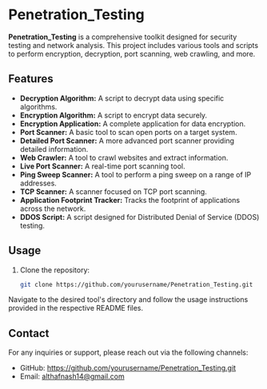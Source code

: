 # Penetration_Testing

**Penetration_Testing** is a comprehensive toolkit designed for security testing and network analysis. This project includes various tools and scripts to perform encryption, decryption, port scanning, web crawling, and more.

## Features

- **Decryption Algorithm:** A script to decrypt data using specific algorithms.
- **Encryption Algorithm:** A script to encrypt data securely.
- **Encryption Application:** A complete application for data encryption.
- **Port Scanner:** A basic tool to scan open ports on a target system.
- **Detailed Port Scanner:** A more advanced port scanner providing detailed information.
- **Web Crawler:** A tool to crawl websites and extract information.
- **Live Port Scanner:** A real-time port scanning tool.
- **Ping Sweep Scanner:** A tool to perform a ping sweep on a range of IP addresses.
- **TCP Scanner:** A scanner focused on TCP port scanning.
- **Application Footprint Tracker:** Tracks the footprint of applications across the network.
- **DDOS Script:** A script designed for Distributed Denial of Service (DDOS) testing.

## Usage

1. Clone the repository:
   ```bash
   git clone https://github.com/yourusername/Penetration_Testing.git

Navigate to the desired tool's directory and follow the usage instructions provided in the respective README files.

## Contact
For any inquiries or support, please reach out via the following channels:

- GitHub: https://github.com/yourusername/Penetration_Testing.git
- Email: althafnash14@gmail.com
